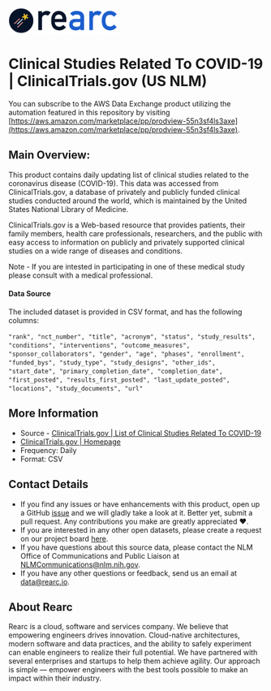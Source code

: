 <a href="https://www.rearc.io/data/">
    <img src="./rearc_logo_rgb.png" alt="Rearc Logo" title="Rearc Logo" height="52" />
</a>

# Clinical Studies Related To COVID-19 | ClinicalTrials.gov (US NLM)

You can subscribe to the AWS Data Exchange product utilizing the automation featured in this repository by visiting [https://aws.amazon.com/marketplace/pp/prodview-55n3sf4ls3axe](https://aws.amazon.com/marketplace/pp/prodview-55n3sf4ls3axe).

## Main Overview:
This product contains daily updating list of clinical studies related to the coronavirus disease (COVID-19). This data was accessed from ClinicalTrials.gov, a database of privately and publicly funded clinical studies conducted around the world, which is maintained by the United States National Library of Medicine.

ClinicalTrials.gov is a Web-based resource that provides patients, their family members, health care professionals, researchers, and the public with easy access to information on publicly and privately supported clinical studies on a wide range of diseases and conditions.

Note - If you are intested in participating in one of these medical study please consult with a medical professional.

#### Data Source
The included dataset is provided in CSV format, and has the following columns:

`"rank", "nct_number", "title", "acronym", "status", "study_results", "conditions", "interventions", "outcome_measures", "sponsor_collaborators", "gender", "age", "phases", "enrollment", "funded_bys", "study_type", "study_designs", "other_ids", "start_date", "primary_completion_date", "completion_date", "first_posted", "results_first_posted", "last_update_posted", "locations", "study_documents", "url"`

## More Information
- Source - [ClinicalTrials.gov  | List of Clinical Studies Related To COVID-19](https://www.clinicaltrials.gov/ct2/results?cond=COVID-19)
- [ClinicalTrials.gov | Homepage](https://www.clinicaltrials.gov/ct2/home)
- Frequency: Daily
- Format: CSV

## Contact Details
- If you find any issues or have enhancements with this product, open up a GitHub [issue](https://github.com/rearc-data/clinicaltrials-covid-19-us-nlm/issues) and we will gladly take a look at it. Better yet, submit a pull request. Any contributions you make are greatly appreciated :heart:.
- If you are interested in any other open datasets, please create a request on our project board [here](https://github.com/rearc-data/covid-datasets-aws-data-exchange/projects/1).
- If you have questions about this source data, please contact the NLM Office of Communications and Public Liaison at NLMCommunications@nlm.nih.gov.
- If you have any other questions or feedback, send us an email at data@rearc.io.

## About Rearc
Rearc is a cloud, software and services company. We believe that empowering engineers drives innovation. Cloud-native architectures, modern software and data practices, and the ability to safely experiment can enable engineers to realize their full potential. We have partnered with several enterprises and startups to help them achieve agility. Our approach is simple — empower engineers with the best tools possible to make an impact within their industry.
